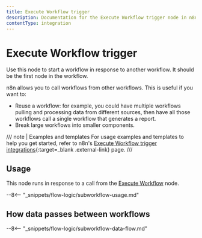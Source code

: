 ```yaml
---
title: Execute Workflow trigger
description: Documentation for the Execute Workflow trigger node in n8n, a workflow automation platform. Includes guidance on usage, and links to examples.
contentType: integration
---
```


# Execute Workflow trigger

Use this node to start a workflow in response to another workflow. It should be the first node in the workflow.

n8n allows you to call workflows from other workflows. This is useful if you want to:

* Reuse a workflow: for example, you could have multiple workflows pulling and processing data from different sources, then have all those workflows call a single workflow that generates a report.
* Break large workflows into smaller components.

/// note | Examples and templates
For usage examples and templates to help you get started, refer to n8n's [Execute Workflow trigger integrations](https://n8n.io/integrations/execute-workflow-trigger/){:target=_blank .external-link} page.
///
## Usage

This node runs in response to a call from the [Execute Workflow](/integrations/builtin/core-nodes/n8n-nodes-base.executeworkflow/) node.

--8<-- "_snippets/flow-logic/subworkflow-usage.md"

## How data passes between workflows

--8<-- "_snippets/flow-logic/subworkflow-data-flow.md"

